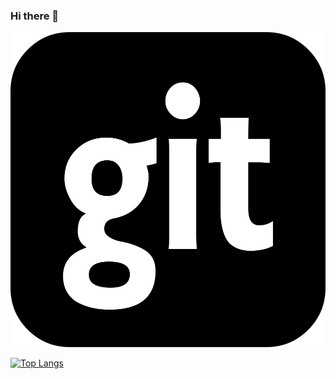 ### Hi there 👋

![Git Logo](/git.png)

[![Top Langs](https://github-readme-stats.vercel.app/api/top-langs/?username=dmwasielewski&layout=compact)](https://github.com/dmwasielewski/github-readme-stats)

<!--
**dmwasielewski/dmwasielewski** is a ✨ _special_ ✨ repository because its `README.md` (this file) appears on your GitHub profile.

Here are some ideas to get you started:

- 🔭 I’m currently working on ...
- 🌱 I’m currently learning JS
- 👯 I’m looking to collaborate on ...
- 🤔 I’m looking for help with ...
- 💬 Ask me about ...
- 📫 How to reach me: ...
- 😄 Pronouns: ...
- ⚡ Fun fact: ...
-->
